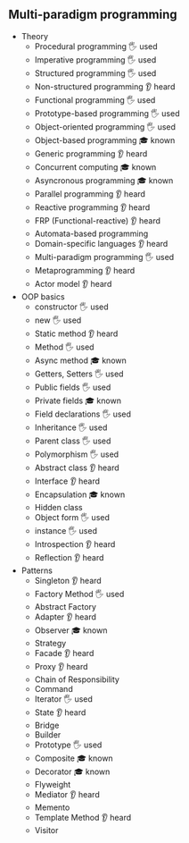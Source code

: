 ## Multi-paradigm programming

- Theory
  - Procedural programming 🖐️ used
  - Imperative programming 🖐️ used
  - Structured programming 🖐️ used
  - Non-structured programming 👂 heard
  - Functional programming 🖐️ used
  - Prototype-based programming 🖐️ used
  - Object-oriented programming 🖐️ used
  - Object-based programming 🎓 known
  - Generic programming 👂 heard
  - Concurrent computing 🎓 known
  - Asyncronous programming 🎓 known
  - Parallel programming 👂 heard
  - Reactive programming 👂 heard
  - FRP (Functional-reactive) 👂 heard
  - Automata-based programming
  - Domain-specific languages 👂 heard
  - Multi-paradigm programming 🖐️ used
  - Metaprogramming 👂 heard
  - Actor model 👂 heard
- OOP basics
  - constructor 🖐️ used
  - new 🖐️ used
  - Static method 👂 heard
  - Method 🖐️ used
  - Async method 🎓 known
  - Getters, Setters 🖐️ used
  - Public fields 🖐️ used
  - Private fields 🎓 known
  - Field declarations 🖐️ used
  - Inheritance 🖐️ used
  - Parent class 🖐️ used
  - Polymorphism 🖐️ used
  - Abstract class 👂 heard
  - Interface 👂 heard
  - Encapsulation 🎓 known
  - Hidden class
  - Object form 🖐️ used
  - instance 🖐️ used
  - Introspection 👂 heard
  - Reflection 👂 heard
- Patterns
  - Singleton 👂 heard
  - Factory Method 🖐️ used
  - Abstract Factory
  - Adapter 👂 heard
  - Observer 🎓 known
  - Strategy
  - Facade 👂 heard
  - Proxy 👂 heard
  - Chain of Responsibility
  - Command
  - Iterator 🖐️ used
  - State 👂 heard
  - Bridge
  - Builder
  - Prototype 🖐️ used
  - Composite 🎓 known
  - Decorator 🎓 known
  - Flyweight
  - Mediator 👂 heard
  - Memento
  - Template Method 👂 heard
  - Visitor
